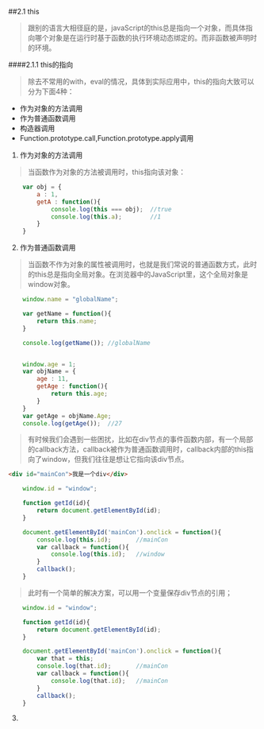 ##2.1 this

> 跟别的语言大相径庭的是，javaScript的this总是指向一个对象，而具体指向哪个对象是在运行时基于函数的执行环境动态绑定的。而非函数被声明时的环境。

####2.1.1 this的指向

> 除去不常用的with，eval的情况，具体到实际应用中，this的指向大致可以分为下面4种：

- 作为对象的方法调用
- 作为普通函数调用
- 构造器调用
- Function.prototype.call,Function.prototype.apply调用

1. 作为对象的方法调用

> 当函数作为对象的方法被调用时，this指向该对象：

```javascript
    var obj = {
        a : 1,
        getA : function(){
            console.log(this === obj);  //true
            console.log(this.a);        //1
        }
    }
```

2. 作为普通函数调用

>当函数不作为对象的属性被调用时，也就是我们常说的普通函数方式，此时的this总是指向全局对象。在浏览器中的JavaScript里，这个全局对象是window对象。

```javascript
    window.name = "globalName";

    var getName = function(){
        return this.name;
    }

    console.log(getName()); //globalName


    window.age = 1;
    var objName = {
        age : 11,
        getAge : function(){
            return this.age;
        }
    }
    var getAge = objName.Age;
    console.log(getAge());  //27
```
>有时候我们会遇到一些困扰，比如在div节点的事件函数内部，有一个局部的callback方法，callback被作为普通函数调用时，callback内部的this指向了window，但我们往往是想让它指向该div节点。

```html
<div id="mainCon">我是一个div</div>
```

```javascript
    window.id = "window";

    function getId(id){
        return document.getElementById(id);
    }

    document.getElementById('mainCon').onclick = function(){
        console.log(this.id);       //mainCon
        var callback = function(){
            console.log(this.id);   //window
        }
        callback();
    }
```
>此时有一个简单的解决方案，可以用一个变量保存div节点的引用；

```javascript
    window.id = "window";

    function getId(id){
        return document.getElementById(id);
    }

    document.getElementById('mainCon').onclick = function(){
        var that = this;
        console.log(that.id);       //mainCon
        var callback = function(){
            console.log(that.id);   //mainCon
        }
        callback();
    }
```


3. 
